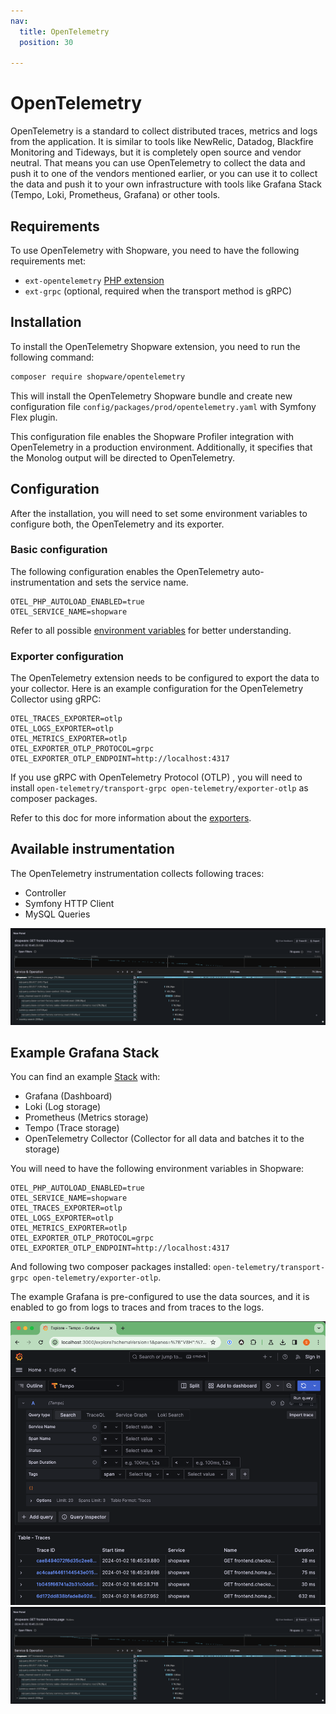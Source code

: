 ```yaml
---
nav:
  title: OpenTelemetry
  position: 30

---
```


# OpenTelemetry

OpenTelemetry is a standard to collect distributed traces, metrics and logs from the application. It is similar to tools like NewRelic, Datadog, Blackfire Monitoring and Tideways, but it is completely open source and vendor neutral. That means you can use OpenTelemetry to collect the data and push it to one of the vendors mentioned earlier, or you can use it to collect the data and push it to your own infrastructure with tools like Grafana Stack (Tempo, Loki, Prometheus, Grafana) or other tools.

## Requirements

To use OpenTelemetry with Shopware, you need to have the following requirements met:

- `ext-opentelemetry` [PHP extension](https://github.com/open-telemetry/opentelemetry-php-instrumentation)
- `ext-grpc` (optional, required when the transport method is gRPC)

## Installation

To install the OpenTelemetry Shopware extension, you need to run the following command:

```bash
composer require shopware/opentelemetry
```

This will install the OpenTelemetry Shopware bundle and create new configuration file `config/packages/prod/opentelemetry.yaml` with Symfony Flex plugin.

This configuration file enables the Shopware Profiler integration with OpenTelemetry in a production environment. Additionally, it specifies that the Monolog output will be directed to OpenTelemetry.

## Configuration

After the installation, you will need to set some environment variables to configure both, the OpenTelemetry and its exporter.

### Basic configuration

The following configuration enables the OpenTelemetry auto-instrumentation and sets the service name.

```text
OTEL_PHP_AUTOLOAD_ENABLED=true
OTEL_SERVICE_NAME=shopware
```

Refer to all possible [environment variables](https://opentelemetry.io/docs/instrumentation/php/sdk/#configuration) for better understanding.

### Exporter configuration

The OpenTelemetry extension needs to be configured to export the data to your collector. Here is an example configuration for the OpenTelemetry Collector using gRPC:

```text
OTEL_TRACES_EXPORTER=otlp
OTEL_LOGS_EXPORTER=otlp
OTEL_METRICS_EXPORTER=otlp
OTEL_EXPORTER_OTLP_PROTOCOL=grpc
OTEL_EXPORTER_OTLP_ENDPOINT=http://localhost:4317
```

If you use gRPC with OpenTelemetry Protocol (OTLP) , you will need to install `open-telemetry/transport-grpc open-telemetry/exporter-otlp` as composer packages.

Refer to this doc for more information about the [exporters](https://opentelemetry.io/docs/instrumentation/php/exporters/).

## Available instrumentation

The OpenTelemetry instrumentation collects following traces:

- Controller
- Symfony HTTP Client
- MySQL Queries

![Example Trace in Grafana](../../../../assets/otel-grafana-trace.png)

## Example Grafana Stack

You can find an example [Stack](https://github.com/shopwareLabs/opentelemetry/tree/main/docker) with:

- Grafana (Dashboard)
- Loki (Log storage)
- Prometheus (Metrics storage)
- Tempo (Trace storage)
- OpenTelemetry Collector (Collector for all data and batches it to the storage)

You will need to have the following environment variables in Shopware:

```text
OTEL_PHP_AUTOLOAD_ENABLED=true
OTEL_SERVICE_NAME=shopware
OTEL_TRACES_EXPORTER=otlp
OTEL_LOGS_EXPORTER=otlp
OTEL_METRICS_EXPORTER=otlp
OTEL_EXPORTER_OTLP_PROTOCOL=grpc
OTEL_EXPORTER_OTLP_ENDPOINT=http://localhost:4317
```

And following two composer packages installed: `open-telemetry/transport-grpc open-telemetry/exporter-otlp`.

The example Grafana is pre-configured to use the data sources, and it is enabled to go from logs to traces and from traces to the logs.

![Explore](../../../../assets/otel-grafana-explore.png)
![Trace](../../../../assets/otel-grafana-trace.png)
